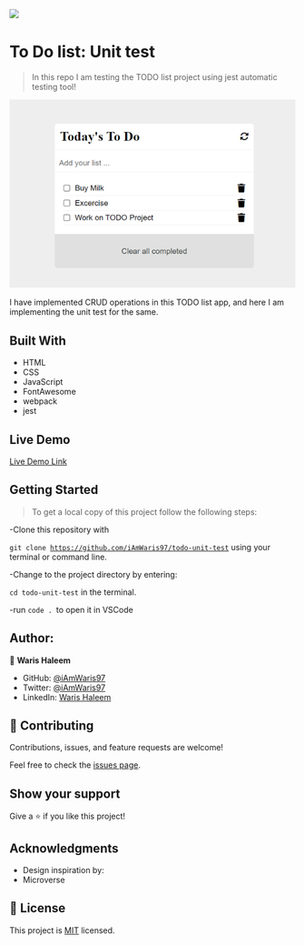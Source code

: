 ![](https://img.shields.io/badge/Microverse-blueviolet)

# To Do list: Unit test

> In this repo I am testing the TODO list project using jest automatic testing tool!

![Project Screenshot](./project-snapshot.PNG "Capstone")

I have implemented CRUD operations in this TODO list app, and here I am implementing the unit test for the same.

## Built With

- HTML
- CSS
- JavaScript
- FontAwesome
- webpack
- jest

## Live Demo

[Live Demo Link](https://iamwaris97.github.io/todo-unit-test/)


## Getting Started

>To get a local copy of this project follow the following steps:

-Clone this repository with

<code>git clone https://github.com/iAmWaris97/todo-unit-test</code> using your terminal or command line.

-Change to the project directory by entering:

<code>cd todo-unit-test</code> in the terminal.

-run <code>code . </code>to open it in VSCode

## Author:

👤 **Waris Haleem**


- GitHub: [@iAmWaris97](https://github.com/iAmWaris97)
- Twitter: [@iAmWaris97](https://twitter.com/iAmWaris97)
- LinkedIn: [Waris Haleem](https://www.linkedin.com/in/waris-haleem/)


## 🤝 Contributing

Contributions, issues, and feature requests are welcome!

Feel free to check the [issues page](https://github.com/iAmWaris97/todo-unit-test/issues).

## Show your support

Give a ⭐️ if you like this project!

## Acknowledgments

- Design inspiration by:
- Microverse 

## 📝 License

This project is [MIT](./MIT.md) licensed.